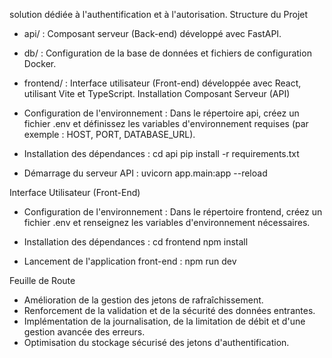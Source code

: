solution dédiée à l'authentification et à l'autorisation.
Structure du Projet
 * api/ : Composant serveur (Back-end) développé avec FastAPI.
 * db/ : Configuration de la base de données et fichiers de configuration Docker.
 * frontend/ : Interface utilisateur (Front-end) développée avec React, utilisant Vite et TypeScript.
Installation
Composant Serveur (API)
 * Configuration de l'environnement : Dans le répertoire api, créez un fichier .env et définissez les variables d'environnement requises (par exemple : HOST, PORT, DATABASE_URL).
 * Installation des dépendances :
   cd api
pip install -r requirements.txt

 * Démarrage du serveur API :
   uvicorn app.main:app --reload

Interface Utilisateur (Front-End)
 * Configuration de l'environnement : Dans le répertoire frontend, créez un fichier .env et renseignez les variables d'environnement nécessaires.
 * Installation des dépendances :
   cd frontend
npm install

 * Lancement de l'application front-end :
   npm run dev

Feuille de Route
 * Amélioration de la gestion des jetons de rafraîchissement.
 * Renforcement de la validation et de la sécurité des données entrantes.
 * Implémentation de la journalisation, de la limitation de débit et d'une gestion avancée des erreurs.
 * Optimisation du stockage sécurisé des jetons d'authentification.
